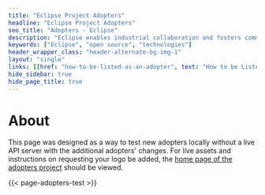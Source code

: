 ```yaml
---
title: "Eclipse Project Adopters"
headline: "Eclipse Project Adopters"
seo_title: "Adopters - Eclipse"
description: "Eclipse enables industrial collaboration and fosters commercial adoption of open source technologies across industry sectors."
keywords: ["Eclipse", "open source", "technologies"]
header_wrapper_class: "header-alternate-bg-img-1"
layout: "single"
links: [[href: "how-to-be-listed-as-an-adopter", text: "How to be Listed as an Adopter"]]
hide_sidebar: true
hide_page_title: true
---
```


# About

This page was designed as a way to test new adopters locally without a live API server with the additional adopters' changes. For live assets and instructions on requesting your logo be added, the [home page of the adopters project](/adopters) should be viewed.

{{< page-adopters-test >}}